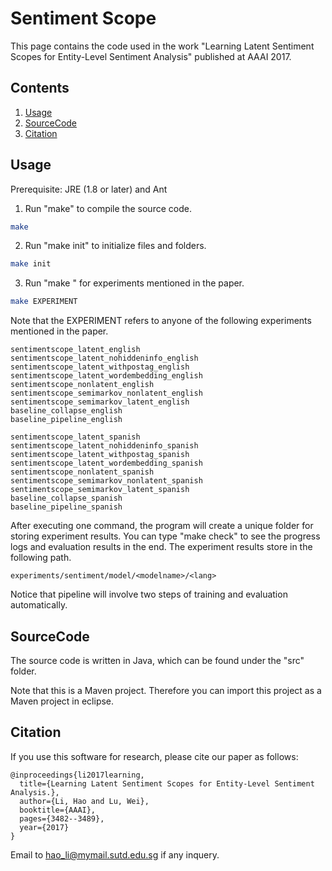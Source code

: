# Sentiment Scope

This page contains the code used in the work "Learning Latent Sentiment Scopes for Entity-Level Sentiment Analysis" published at AAAI 2017.

## Contents
1. [Usage](#usage)
2. [SourceCode](#sourcecode)
3. [Citation](#citation)


## Usage

Prerequisite: JRE (1.8 or later) and Ant

1. Run "make" to compile the source code.
```sh
make
```

2. Run "make init" to initialize files and folders.
```sh
make init
```

3. Run "make <experiment>" for experiments mentioned in the paper.
```sh
make EXPERIMENT
```

Note that the EXPERIMENT refers to anyone of the following experiments mentioned in the paper.


```
sentimentscope_latent_english
sentimentscope_latent_nohiddeninfo_english
sentimentscope_latent_withpostag_english
sentimentscope_latent_wordembedding_english
sentimentscope_nonlatent_english
sentimentscope_semimarkov_nonlatent_english
sentimentscope_semimarkov_latent_english
baseline_collapse_english
baseline_pipeline_english

sentimentscope_latent_spanish
sentimentscope_latent_nohiddeninfo_spanish
sentimentscope_latent_withpostag_spanish
sentimentscope_latent_wordembedding_spanish
sentimentscope_nonlatent_spanish
sentimentscope_semimarkov_nonlatent_spanish
sentimentscope_semimarkov_latent_spanish
baseline_collapse_spanish
baseline_pipeline_spanish
```

After executing one command, the program will create a unique folder for storing experiment results. You can type "make check" to see the progress logs and evaluation results in the end. The experiment results store in the following path.
```
experiments/sentiment/model/<modelname>/<lang>
```

Notice that pipeline will involve two steps of training and evaluation automatically.


## SourceCode

The source code is written in Java, which can be found under the "src" folder.

Note that this is a Maven project. Therefore you can import this project as a Maven project in eclipse.


## Citation
If you use this software for research, please cite our paper as follows:

```
@inproceedings{li2017learning,
  title={Learning Latent Sentiment Scopes for Entity-Level Sentiment Analysis.},
  author={Li, Hao and Lu, Wei},
  booktitle={AAAI},
  pages={3482--3489},
  year={2017}
}
```


Email to hao_li@mymail.sutd.edu.sg if any inquery.
